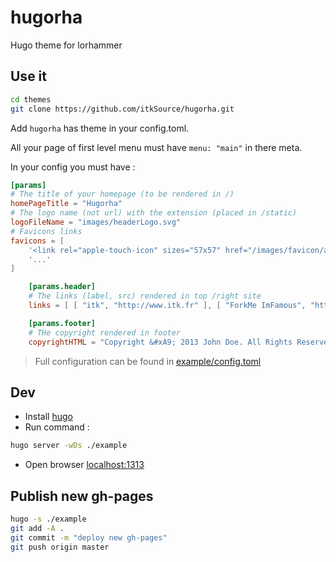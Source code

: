 # hugorha

Hugo theme for lorhammer

## Use it

```bash
cd themes
git clone https://github.com/itkSource/hugorha.git
```

Add `hugorha` has theme in your config.toml.

All your page of first level menu must have `menu: "main"` in there meta.

In your config you must have :

```toml
[params]
# The title of your homepage (to be rendered in /)
homePageTitle = "Hugorha"
# The logo name (not url) with the extension (placed in /static)
logoFileName = "images/headerLogo.svg"
# Favicons links
favicons = [
    '<link rel="apple-touch-icon" sizes="57x57" href="/images/favicon/apple-icon-57x57.png">',
    '...'
]

    [params.header]
    # The links (label, src) rendered in top /right site
    links = [ [ "itk", "http://www.itk.fr" ], [ "ForkMe ImFamous", "http://gitlab.com/itk.fr" ] ]

    [params.footer]
    # THe copyright rendered in footer
    copyrightHTML = "Copyright &#xA9; 2013 John Doe. All Rights Reserved."
```

> Full configuration can be found in [example/config.toml](https://github.com/itkSource/hugorha/blob/master/example/config.toml)

## Dev

* Install [hugo](http://gohugo.io/overview/installing/)
* Run command :

```bash 
hugo server -wDs ./example
```

* Open browser [localhost:1313](http://localhost:1313/)

## Publish new gh-pages

```bash
hugo -s ./example
git add -A .
git commit -m "deploy new gh-pages"
git push origin master
```